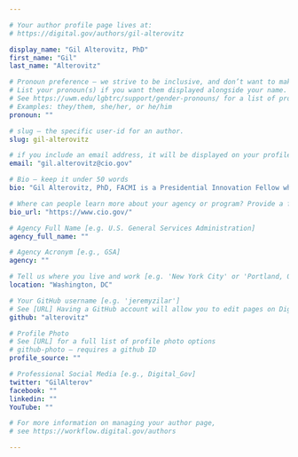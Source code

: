 ```yaml
---

# Your author profile page lives at:
# https://digital.gov/authors/gil-alterovitz

display_name: "Gil Alterovitz, PhD"
first_name: "Gil"
last_name: "Alterovitz"

# Pronoun preference — we strive to be inclusive, and don’t want to make assumptions on a person’s first name (be it a gender-neutral name, or is one more common in languages other than English). Learn more http://www.MyPronouns.org
# List your pronoun(s) if you want them displayed alongside your name. Leave it blank and we'll use just your name.
# See https://uwm.edu/lgbtrc/support/gender-pronouns/ for a list of pronouns
# Examples: they/them, she/her, or he/him
pronoun: ""

# slug — the specific user-id for an author.
slug: gil-alterovitz

# if you include an email address, it will be displayed on your profile page
email: "gil.alterovitz@cio.gov"

# Bio — keep it under 50 words
bio: "Gil Alterovitz, PhD, FACMI is a Presidential Innovation Fellow who has worked on bridging data ecosystems and AI at the interface of several federal organizations, including the White House, HHS/NCI, GSA, The CIO Council, and the VA."

# Where can people learn more about your agency or program? Provide a full URL [e.g. 'https://www.example.gov/']
bio_url: "https://www.cio.gov/"

# Agency Full Name [e.g. U.S. General Services Administration]
agency_full_name: ""

# Agency Acronym [e.g., GSA]
agency: ""

# Tell us where you live and work [e.g. 'New York City' or 'Portland, OR']
location: "Washington, DC"

# Your GitHub username [e.g. 'jeremyzilar']
# See [URL] Having a GitHub account will allow you to edit pages on DigitalGov. The image used in your GitHub account can also be used to populate your digital.gov profile photo.
github: "alterovitz"

# Profile Photo
# See [URL] for a full list of profile photo options
# github-photo — requires a github ID
profile_source: ""

# Professional Social Media [e.g., Digital_Gov]
twitter: "GilAlterov"
facebook: ""
linkedin: ""
YouTube: ""

# For more information on managing your author page,
# see https://workflow.digital.gov/authors

---
```

